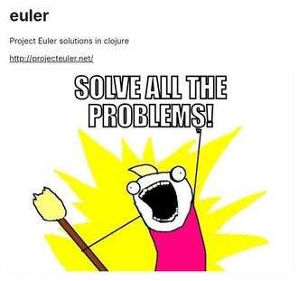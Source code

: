 # euler

Project Euler solutions in clojure

http://projecteuler.net/

![Solve all the problems](https://github.com/orb/euler-in-clojure/raw/master/random/solve.png)


